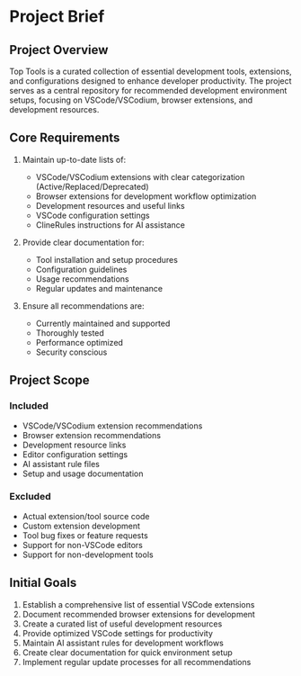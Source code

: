 # Project Brief

## Project Overview
Top Tools is a curated collection of essential development tools, extensions, and configurations designed to enhance developer productivity. The project serves as a central repository for recommended development environment setups, focusing on VSCode/VSCodium, browser extensions, and development resources.

## Core Requirements
1. Maintain up-to-date lists of:
   - VSCode/VSCodium extensions with clear categorization (Active/Replaced/Deprecated)
   - Browser extensions for development workflow optimization
   - Development resources and useful links
   - VSCode configuration settings
   - ClineRules instructions for AI assistance

2. Provide clear documentation for:
   - Tool installation and setup procedures
   - Configuration guidelines
   - Usage recommendations
   - Regular updates and maintenance

3. Ensure all recommendations are:
   - Currently maintained and supported
   - Thoroughly tested
   - Performance optimized
   - Security conscious

## Project Scope

### Included
- VSCode/VSCodium extension recommendations
- Browser extension recommendations
- Development resource links
- Editor configuration settings
- AI assistant rule files
- Setup and usage documentation

### Excluded
- Actual extension/tool source code
- Custom extension development
- Tool bug fixes or feature requests
- Support for non-VSCode editors
- Support for non-development tools

## Initial Goals
1. Establish a comprehensive list of essential VSCode extensions
2. Document recommended browser extensions for development
3. Create a curated list of useful development resources
4. Provide optimized VSCode settings for productivity
5. Maintain AI assistant rules for development workflows
6. Create clear documentation for quick environment setup
7. Implement regular update processes for all recommendations

